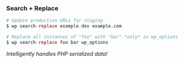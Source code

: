 ### Search + Replace

```php
# Update production URLs for staging
$ wp search-replace example.dev example.com

# Replace all instances of "foo" with "bar" *only* in wp_options
$ wp search-replace foo bar wp_options
```

*Intelligently handles PHP serialized data!*